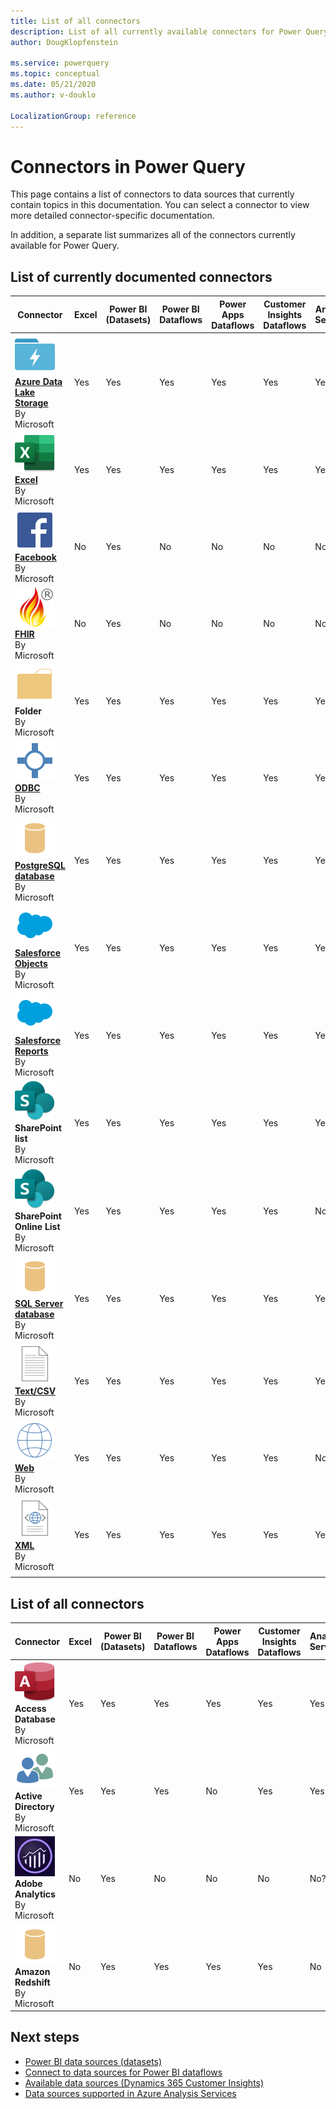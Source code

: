 ```yaml
---
title: List of all connectors
description: List of all currently available connectors for Power Query
author: DougKlopfenstein

ms.service: powerquery
ms.topic: conceptual
ms.date: 05/21/2020
ms.author: v-douklo

LocalizationGroup: reference
---
```


# Connectors in Power Query

This page contains a list of connectors to data sources that currently contain topics in this documentation. You can select a connector to view more detailed connector-specific documentation.

In addition, a separate list summarizes all of the connectors currently available for Power Query.

## List of currently documented connectors

| Connector | Excel | Power BI (Datasets) | Power BI Dataflows | Power Apps Dataflows | Customer Insights Dataflows | Analysis Services |
| --- | --- | --- | --- | --- | --- | --- |
| [![Azure Data Lake Storage](media/index/data-lake-64.png)<br/>**Azure Data Lake Storage**](./datalakestorage.md)<br/>By Microsoft | Yes | Yes | Yes | Yes | Yes | Yes |
| [![Excel](media/index/excel-workbook-64.png)<br/>**Excel**](./excel.md)<br/>By Microsoft                                          | Yes | Yes | Yes | Yes | Yes | Yes |
| [![Facebook](media/index/facebook-64.png)<br/>**Facebook**](./facebook.md)<br/>By Microsoft                                       | No  | Yes | No  | No  | No  | No  |
| [![FHIR](media/index/fhir-64.png)<br/>**FHIR**](./fhir/fhir.md)<br/>By Microsoft                                                  | No  | Yes | No  | No  | No  | No  |
| ![Folder](media/index/folder-64.png)<br/>**Folder**<br/>By Microsoft                                                              | Yes | Yes | Yes | Yes | Yes | Yes |
| [![ODBC](media/index/odbc-64.png)<br/>**ODBC**](./odbc.md)<br/>By Microsoft                                                       | Yes | Yes | Yes | Yes | Yes | Yes |
| [![PostgreSQL database](media/index/database-64.png)<br/>**PostgreSQL database**](./postgresql.md)<br/>By Microsoft               | Yes | Yes | Yes | Yes | Yes | Yes |
| [![Salesforce Objects](media/index/salesforce-64.png)<br/>**Salesforce Objects**](./salesforceobjects.md)<br/>By Microsoft        | Yes | Yes | Yes | Yes | Yes | Yes |
| [![Salesforce Reports](media/index/salesforce-64.png)<br/>**Salesforce Reports**](./salesforcereports.md)<br/>By Microsoft        | Yes | Yes | Yes | Yes | Yes | Yes |
| ![SharePoint list](media/index/sharepoint-64.png)<br/>**SharePoint list**<br/>By Microsoft                                        | Yes | Yes | Yes | Yes | Yes | Yes |
| ![SharePoint Online List](media/index/sharepoint-64.png)<br/>**SharePoint Online List**<br/>By Microsoft                          | Yes | Yes | Yes | Yes | Yes | No  |
| [![SQL Server database](media/index/database-64.png)<br/>**SQL Server database**](./sqlserver.md)<br/>By Microsoft                | Yes | Yes | Yes | Yes | Yes | Yes |
| [![Text/CSV](media/index/textfile-64.png)<br/>**Text/CSV**](./textcsv.md)<br/>By Microsoft                                        | Yes | Yes | Yes | Yes | Yes | Yes |
| [![Web](media/index/web-64.png)<br/>**Web**](./web.md)<br/>By Microsoft                                                           | Yes | Yes | Yes | Yes | Yes | No  |
| [![XML](media/index/xml-document-64.png)<br/>**XML**](./xml.md)<br/>By Microsoft                                                  | Yes | Yes | Yes | Yes | Yes | Yes |
| | | | | | | |

## List of all connectors

| Connector | Excel | Power BI (Datasets) | Power BI Dataflows | Power Apps Dataflows | Customer Insights Dataflows | Analysis Services |
| --- | --- | --- | --- | --- | --- | --- |
| ![Access Database connector](media/index/access-database-64.png)<br/>**Access Database**<br/>By Microsoft    | Yes | Yes | Yes | Yes | Yes | Yes |
| ![Active Directory connector](media/index/active-directory-64.png)<br/>**Active Directory**<br/>By Microsoft | Yes | Yes | Yes | No  | Yes | Yes |
| ![Adobe Analytics connector](media/index/adobe-analytics-64.png)<br/>**Adobe Analytics**<br/>By Microsoft    | No  | Yes | No  | No  | No  | No? |
| ![Amazon Redshift connector](media/index/database-64.png)<br/>**Amazon Redshift**<br/>By Microsoft           | No  | Yes | Yes | Yes | Yes | No  |

<!--&nbsp;

&nbsp;

| | | | |
| --- | --- | --- | --- |
| ![appFigures (Beta)](media/index/appfigures-64.png)<br/>**appFigures (Beta)**<br/>By Microsoft | ![Asana (Beta)](media/index/asana-64.png)<br/>**Asana**<br/>By Asana | ![AtScale cubes (Beta)](media/index/cube-database-64.png)<br/>**AtScale cubes (Beta)**<br/>By Microsoft | ![Azure Analysis Services database](media/index/analysis-services-64.png)<br/>**Azure Analysis Services database**<br/>By Microsoft |
| ![Azure Blob Storage](media/index/blobs-64.png)<br/>**Azure Blob Storage**<br/>By Microsoft | ![Azure Cosmos DB (Beta)](media/index/cosmosdb-64.png)<br/>**Azure Cosmos DB (Beta)**<br/>By Microsoft | ![Azure Cost Management (Beta)](media/index/azure-cost-management-64.png)<br/>**Azure Cost Management (Beta)**<br/>By Microsoft | ![Azure Data Explorer (Beta)](media/index/kusto-64.png)<br/>**Azure Data Explorer (Beta)**<br/>By Microsoft |
| [![Azure Data Lake Storage](media/index/data-lake-64.png)<br/>**Azure Data Lake Storage**](./datalakestorage.md)<br/>By Microsoft | ![Azure Data Lake Storage Gen2 (Beta)](media/index/tables-64.png)<br/>**Azure Data Lake Storage Gen2 (Beta)**<br/>By Microsoft | ![Azure DevOps (Beta)](media/index/vsts-64.png)<br/>**Azure DevOps (Beta)**<br/>By Microsoft | ![Azure DevOps Server (Beta)](media/index/vsts-64.png)<br/>**Azure DevOps Server (Beta)**<br/>By Microsoft |
| ![Azure HDInsight (HDFS)](media/index/hdinsight-hdfs-64.png)<br/>**Azure HDInsight (HDFS)**<br/>By Microsoft | ![Azure HDInsight Spark](media/index/spark-64.png)<br/>**Azure HDInsight Spark**<br/>By Microsoft | ![Azure SQL Data Warehouse](media/index/sql-data-warehouse-64.png)<br/>**Azure SQL Data Warehouse**<br/>By Microsoft | ![Azure SQL database](media/index/sql-database-64.png)<br/>**Azure SQL database**<br/>By Microsoft |
| ![Azure Table Storage](media/index/tables-64.png)<br/>**Azure Table Storage**<br/>By Microsoft | ![Azure Time Series Insights (Beta)](media/index/time-series-insights-connector-64.png)<br/>**Azure Time Series Insights (Beta)**<br/>By Microsoft | ![BI Connector](media/index/biconnector-64.png)<br/>**BI Connector**<br/>By Guidanz | ![BI360](media/index/bi360-64.png)<br/>**BI360**<br/>By Solver Global |
| ![Cognite (Beta)](media/index/cdf-64.png)<br/>**Cognite (Beta)**<br/>By Cognite | ![Common Data Service](media/index/data-pbi-64.png)<br/>**Common Data Service**<br/>By Microsoft | ![Data.World - Get Dataset (Beta)](media/index/data-world-64.png)<br/>**Data.World - Get Dataset (Beta)**<br/>By Microsoft | ![Data Virtuality (Beta)](media/index/data-virtuality-64.png)<br/>**Data Virtuality (Beta)**<br/>By Data Virtuality |
| ![Denodo](media/index/denodo-for-powerbi-64.png)<br/>**Denodo**<br/>By Denodo | ![Dremio (Beta)](media/index/dremio-64.png)<br/>**Dremio**<br/>By Dremio | ![Dynamics 365 (online)](media/index/dynamics365-64.png)<br/>**Dynamics 365 (online)**<br/>By Microsoft | ![Dynamics 365 Business Central](media/index/dynamics365-business-central-64.png)<br/>**Dynamics 365 Business Central**<br/>By Microsoft |
| ![Dynamics 365 Business Central (on-premises)](media/index/dynamics365-business-central-on-premises-64.png)<br/>**Dynamics 365 Business Central (on-premises)**<br/>By Microsoft | ![Dynamics 365 Customer Insights (Beta)](media/index/customer-insights-64.png)<br/>**Dynamics 365 Customer Insights (Beta)**<br/>By Microsoft | ![Dynamics 365 for Customer Insights (Beta)](media/index/odbc-64.png)<br/>**Dynamics 365 for Customer Insights (Beta)**<br/>By Microsoft | ![Dynamics 365 Product Insights (Beta)](media/index/product-insights-64.png)<br/>**Dynamics 365 Product Insights (Beta)**<br/>By Microsoft |
| ![Dynamics NAV](media/index/dynamics-nav-64.png)<br/>**Dynamics NAV**<br/>By Microsoft | ![Emigo](media/index/sygnet-emigo-64.png)<br/>**Emigo**<br/>By Sagra | ![Entersoft (Beta)](media/index/entersoft-business-suite-64.png)<br/>**Entersoft (Beta)**<br/>By Entersoft | ![Essbase](media/index/cube-database-64.png)<br/>**Essbase**<br/>By Microsoft |
| ![Exasol](media/index/exasol-64.png)<br/>**Exasol**<br/>By Exasol | [![Excel](media/index/excel-workbook-64.png)<br/>**Excel**](./excel.md)<br/>By Microsoft | [![Facebook](media/index/facebook-64.png)<br/>**Facebook**](./facebook.md)<br/>By Microsoft | ![FactSet Analytics (Beta)](media/index/factset-64.png)<br/>**FactSet Analytics (Beta)**<br/>By FactSet |
| [![FHIR](media/index/fhir-64.png)<br/>**FHIR**](./fhir/fhir.md)<br/>By Microsoft | ![Folder](media/index/folder-64.png)<br/>**Folder**<br/>By Microsoft | ![Github (Beta)](media/index/github-64.png)<br/>**Github (Beta)**<br/>By Microsoft | ![Google Analytics](media/index/google-analytics-64.png)<br/>**Google Analytics**<br/>By Microsoft |
| ![Google BigQuery](media/index/database-64.png)<br/>**Google BigQuery**<br/>By Microsoft | ![Hadoop File (HDFS)](media/index/hdinsight-hdfs-64.png)<br/>**Hadoop File (HDFS)**<br/>By Microsoft | ![HDInsight Interactive Query](media/index/hadoop-hdinsight-64.png)<br/>**HDInsight Interactive Query**<br/>By Microsoft | ![IBM DB2 database](media/index/database-64.png)<br/>**IBM DB2 database**<br/>By Microsoft |
| ![IBM Informix database (Beta)](media/index/database-64.png)<br/>**IBM Informix database (Beta)**<br/>By Microsoft | ![IBM Netezza](media/index/database-64.png)<br/>**IBM Netezza**<br/>By Microsoft | ![Impala](media/index/odbc-64.png)<br/>**Impala**<br/>By Microsoft | ![Indexima](media/index/indexima-64.png)<br/>**Indexima**<br/>By Indexima |
| ![Industrial App Store](media/index/industrial-app-store-64.png)<br/>**Industrial App Store**<br/>By Intelligent Plant | ![InformationGrid](media/index/information-grid-64.png)<br/>**InformationGrid**<br/>By Luminis | ![InterSystems IRIS](media/index/iris-powerbi-connector-64.png)<br/>**InterSystems IRIS**<br/>By Intersystems | ![Intune Data Warehouse](media/index/intune-64.png)<br/>**Intune Data Warehouse**<br/>By Microsoft |
| ![JamfPro (Beta)](media/index/jamf-pro-64.png)<br/>**JamfPro (Beta)**<br/>By Jamf | ![Jethro (Beta)](media/index/jethro-data-connector-64.png)<br/>**Jethro (Beta)**<br/>By JethroData | ![JSON](media/index/json-document-64.png)<br/>**JSON**<br/>By Microsoft | ![Kyligence Enterprise (Beta)](media/index/kyligence-64.png)<br/>**Kyligence Enterprise (Beta)**<br/>By Kyligence |
| ![Marketo (Beta)](media/index/marketo-64.png)<br/>**Marketo (Beta)**<br/>By Microsoft | ![MarkLogic (Beta)](media/index/marklogic-odbc-64.png)<br/>**MarkLogic (Beta)**<br/>By MarkLogic | ![Microsoft Azure Consumption Insights (Beta)](media/index/azure-consumption-insights-64.png)<br/>**Microsoft Azure Consumption Insights (Beta)**<br/>By Microsoft | ![Microsoft Exchange](media/index/exchange-64.png)<br/>**Microsoft Exchange**<br/>By Microsoft |
| ![Microsoft Exchange Online](media/index/exchange-64.png)<br/>**Microsoft Exchange Online**<br/>By Microsoft | ![Microsoft Graph Security](media/index/microsoft-graph-security-64.png)<br/>**Microsot Graph Security**<br/>By Microsoft | ![MicroStrategy for Power BI](media/index/microstrategy-64.png)<br/>**MicroStrategy for Power BI**<br/>By MicroStrategy | ![Mixpanel (Beta)](media/index/mixpanel-64.png)<br/>**Mixpanel (Beta)**<br/>By Microsoft |
| ![MySQL database](media/index/database-64.png)<br/>**MySQL database**<br/>By Microsoft | ![OData Feed](media/index/odata-64.png)<br/>**OData Feed**<br/>By Microsoft | [![ODBC](media/index/odbc-64.png)<br/>**ODBC**](./odbc.md)<br/>By Microsoft | ![OLE DB](media/index/oledb-64.png)<br/>**OLE DB**<br/>By Microsoft |
| ![Oracle database](media/index/database-64.png)<br/>**Oracle database**<br/>By Microsoft | ![Paxata (Beta)](media/index/paxata-64.png)<br/>**Paxata (Beta)**<br/>By Paxata | ![PDF](media/index/pdffile-64.png)<br/>**PDF**<br/>By Microsoft | ![Planview Enterprise One - CTM (Beta)](media/index/planview-enterprise-64.png)<br/>**Planview Enterprise One - CTM (Beta)**<br/>By Planview |
| ![Planview Enterprise One - PRM (Beta)](media/index/planview-enterprise-64.png)<br/>**Planview Enterprise One - PRM (Beta)**<br/>By Planview | ![Planview Projectplace (Beta)](media/index/projectplace-64.png)<br/>**Planview Projectplace (Beta)**<br/>By Planview | [![PostgreSQL database](media/index/database-64.png)<br/>**PostgreSQL database**](./postgresql.md)<br/>By Microsoft | ![Power BI dataflows (Beta)](media/index/powerbi-dataflows-64.png)<br/>**Power BI dataflows (Beta)**<br/>By Microsoft |
| ![Power BI datasets](media/index/data-pbi-64.png)<br/>**Power BI datasets**<br/>By Microsoft | ![Power Platform Dataflows (Beta)](media/index/power-platform-dataflows-64.png)<br/>**Power Platform Dataflows (Beta)**<br/>By Microsoft | ![Python Script](media/index/python-64.png)<br/>**Python Script**<br/>By Microsoft | ![QubolePresto](media/index/qubolepresto-64.png)<br/>**QubolePresto**<br/>By Qubole |
| ![Quickbooks Online (Beta)](media/index/qbo-64.png)<br/>**Quickbooks Online (Beta)**<br/>By Microsoft | ![Quick Base](media/index/qbconnector-64.png)<br/>**Quick Base**<br/>By Quick Base | ![R Script](media/index/r-64.png)<br/>**R Script**<br/>By Microsoft | ![Roamler (Beta)](media/index/roamler-icon-64.png)<br/>**Roamler (Beta)**<br/>By Roamler |
| [![Salesforce Objects](media/index/salesforce-64.png)<br/>**Salesforce Objects**](./salesforceobjects.md)<br/>By Microsoft | [![Salesforce Reports](media/index/salesforce-64.png)<br/>**Salesforce Reports**](./salesforcereports.md)<br/>By Microsoft | ![SAP Business Warehouse Application Server](media/index/cube-database-64.png)<br/>**SAP Business Warehouse Application Server**<br/>By Microsoft | ![SAP Business Warehouse Message Server](media/index/cube-database-64.png)<br/>**SAP Business Warehouse Message Server**<br/>By Microsoft |
| ![SAP HANA database](media/index/cube-database-64.png)<br/>**SAP HANA database**<br/>By Microsoft | ![SharePoint Folder](media/index/sharepoint-64.png)<br/>**SharePoint Folder**<br/>By Microsoft | ![SharePoint list](media/index/sharepoint-64.png)<br/>**SharePoint list**<br/>By Microsoft | ![SharePoint Online List](media/index/sharepoint-64.png)<br/>**SharePoint Online List**<br/>By Microsoft |
| ![SiteImprove (Beta)](media/index/siteimprove-64.png)<br/>**SiteImprove (Beta)**<br/>By SiteImprove | ![Smartsheet](media/index/smartsheet-64.png)<br/>**Smartsheet**<br/>By Microsoft | ![Snowflake](media/index/database-64.png)<br/>**Snowflake**<br/>By Microsoft | ![Spark](media/index/spark-64.png)<br/>**Spark**<br/>By Microsoft |
| ![SparkPost (Beta)](media/index/sparkpost-64.png)<br/>**SparkPost (Beta)**<br/>By Microsoft | ![SQL Server Analysis Services database](media/index/cube-database-64.png)<br/>**SQL Server Analysis Services database**<br/>By Microsoft | [![SQL Server database](media/index/database-64.png)<br/>**SQL Server database**](./sqlserver.md)<br/>By Microsoft | ![SurveyMonkey](media/index/surveymonkey-64.png)<br/>**SurveyMonkey**<br/>By SurveyMonkey |
| ![SweetIQ (Beta)](media/index/sweetiq-64.png)<br/>**SweetIQ (Beta)**<br/>By Microsoft | ![Sybase Database](media/index/database-64.png)<br/>**Sybase Database**<br/>By Microsoft | ![TeamDesk (Beta)](media/index/teamdesk-64.png)<br/>**TeamDesk (Beta)**<br/>By ForeSoft | ![Tenforce (Smart)List (Beta)](media/index/tenforce-connector-64.png)<br/>**Tenforce (Smart)List (Beta)**<br/>By Tenforce |
| ![Teradata database](media/index/database-64.png)<br/>**Teradata database**<br/>By Microsoft | [![Text/CSV](media/index/textfile-64.png)<br/>**Text/CSV**](./textcsv.md)<br/>By Microsoft | ![TIBCO Data Virtualization (Beta)](media/index/tibco-64.png)<br/>**TIBCO Data Virtualization (Beta)**<br/>By TIBCO | ![Twilio (Beta)](media/index/twilio-64.png)<br/>**Twilio (Beta)**<br/>By Microsoft |
| ![Vena (Beta)](media/index/vena-64.png)<br/>**Vena (Beta)**<br/>By Vena | ![Vertica](media/index/vertica-64.png)<br/>**Vertica**<br/>By Microsoft | [![Web](media/index/web-64.png)<br/>**Web**](./web.md)<br/>By Microsoft | ![Webtrends (Beta)](media/index/webtrends-64.png)<br/>**Webtrends (Beta)**<br/>By Microsoft |
| ![Workforce Dimensions (Beta)](media/index/workforce-dimensions-64.png)<br/>**Workforce Dimensions (Beta)**<br/>By Kronos | ![Workplace Analytics (Beta)](media/index/workplace-analytics-64.png)<br/>**Workplace Analytics (Beta)**<br/>By Microsoft | [![XML](media/index/xml-document-64.png)<br/>**XML**](./xml.md)<br/>By Microsoft | ![Zendesk (Beta)](media/index/zendesk-64.png)<br/>**Zendesk (Beta)**<br/>By Microsoft |
| ![Zucchetti HR Infinity (Beta)](media/index/zucchetti-64.png)<br/>**Zucchetti HR Infinity (Beta)**<br/>By Zucchetti | | | |
| | | | | -->

## Next steps

- [Power BI data sources (datasets)](https://docs.microsoft.com/power-bi/power-bi-data-sources)
- [Connect to data sources for Power BI dataflows](https://docs.microsoft.com/power-bi/transform-model/service-dataflows-data-sources#data-sources-for-dataflows)
- [Available data sources (Dynamics 365 Customer Insights)](https://docs.microsoft.com/dynamics365/ai/customer-insights/data-sources-list)
- [Data sources supported in Azure Analysis Services](https://docs.microsoft.com/azure/analysis-services/analysis-services-datasource)
